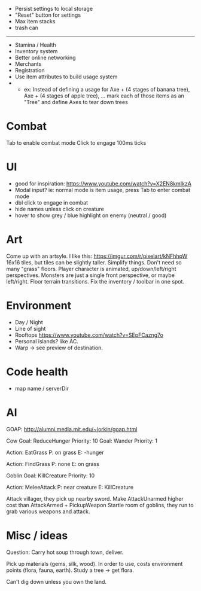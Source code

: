 * Persist settings to local storage
* "Reset" button for settings
* Max item stacks
* trash can

____

* Stamina / Health
* Inventory system
* Better online networking
* Merchants
* Registration
* Use item attributes to build usage system
* * ex: Instead of defining a usage for Axe + (4 stages of banana tree), Axe + (4 stages of apple tree), ... mark each of those items as an "Tree" and define Axes to tear down trees

# Combat

Tab to enable combat mode
Click to engage
100ms ticks

# UI

* good for inspiration: https://www.youtube.com/watch?v=X2EN8kmIkzA
* Modal input? ie: normal mode is item usage, press Tab to enter combat mode
* dbl click to engage in combat
* hide names unless click on creature
* hover to show grey / blue highlight on enemy (neutral / good)

# Art

Come up with an artsyle. I like this: https://imgur.com/r/pixelart/kNFhhpW 16x16 tiles, but tiles can be slightly taller.
Simplify things. Don't need so many "grass" floors.
Player character is animated, up/down/left/right perspectives. Monsters are just a single front perspective, or maybe left/right.
Floor terrain transitions.
Fix the inventory / toolbar in one spot.

# Environment

* Day / Night
* Line of sight
* Rooftops https://www.youtube.com/watch?v=SEpFCazng7o
* Personal islands? like AC.
* Warp -> see preview of destination.

# Code health

* map name / serverDir

# AI

GOAP: http://alumni.media.mit.edu/~jorkin/goap.html

Cow
Goal: ReduceHunger
Priority: 10
Goal: Wander
Priority: 1

Action: EatGrass
P: on grass
E: -hunger

Action: FindGrass
P: none
E: on grass


Goblin
Goal: KillCreature
Priority: 10

Action: MeleeAttack
P: near creature
E: KillCreature

Attack villager, they pick up nearby sword.
  Make AttackUnarmed higher cost than AttackArmed + PickupWeapon
Startle room of goblins, they run to grab various weapons and attack.

# Misc / ideas

Question: Carry hot soup through town, deliver.

Pick up materials (gems, silk, wood). In order to use, costs environment points (flora, fauna, earth). Study a tree -> get flora. 

Can't dig down unless you own the land.
